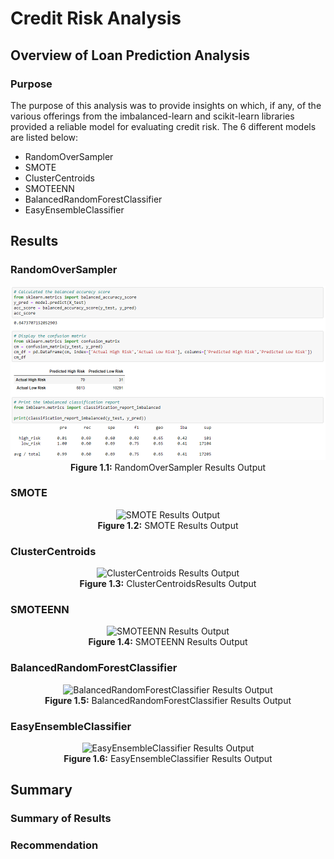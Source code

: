 <h1>Credit Risk Analysis</h1>

<h2>Overview of Loan Prediction Analysis</h2>

<h3>Purpose</h3>
<p>
  The purpose of this analysis was to provide insights on which, if any, of the various offerings from the imbalanced-learn and scikit-learn libraries provided a reliable model for evaluating credit risk.  The 6 different models are listed below:<br>
  <ul>
    <li>RandomOverSampler</li>
    <li>SMOTE</li>
    <li>ClusterCentroids</li>
    <li>SMOTEENN</li>
    <li>BalancedRandomForestClassifier</li>
    <li>EasyEnsembleClassifier</li>
    </ul>
</p>

<h2>Results</h2>

<h3>RandomOverSampler</h3>
<p align='center'>
  <img src='https://github.com/tc9993/credit-risk-analysis/blob/main/Resources/RandomOverSampler.PNG?raw=true' alt='RandomOverSampler Results Output'><br>
  <b>Figure 1.1:</b> RandomOverSampler Results Output
</p>

<h3>SMOTE</h3>
<p align='center'>
  <img src='' alt='SMOTE Results Output'><br>
  <b>Figure 1.2:</b> SMOTE Results Output
</p>

<h3>ClusterCentroids</h3>
<p align='center'>
  <img src='' alt='ClusterCentroids Results Output'><br>
  <b>Figure 1.3:</b> ClusterCentroidsResults Output
</p>

<h3>SMOTEENN</h3>
<p align='center'>
  <img src='' alt='SMOTEENN Results Output'><br>
  <b>Figure 1.4:</b> SMOTEENN Results Output
</p>

<h3>BalancedRandomForestClassifier</h3>
<p align='center'>
  <img src='' alt='BalancedRandomForestClassifier Results Output'><br>
  <b>Figure 1.5:</b> BalancedRandomForestClassifier Results Output
</p>

<h3>EasyEnsembleClassifier</h3>
<p align='center'>
  <img src='' alt='EasyEnsembleClassifier Results Output'><br>
  <b>Figure 1.6:</b> EasyEnsembleClassifier Results Output
</p>

<h2>Summary</h2>

<h3>Summary of Results</h3>
<p>
  
</p>

<h3>Recommendation</h3>
<p>
  
</p>
